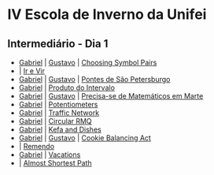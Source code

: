 # IV Escola de Inverno da Unifei

## Intermediário - Dia 1
- [Gabriel](50BGabriel.cpp) | [Gustavo](50BGustavo.cpp) | [Choosing Symbol Pairs](http://codeforces.com/problemset/problem/50/B)
- | [Ir e Vir](https://www.urionlinejudge.com.br/judge/pt/problems/view/1128)
- [Gabriel](1203Gabriel.cpp) | [Gustavo](1203Gustavo.cpp) | [Pontes de São Petersburgo](https://www.urionlinejudge.com.br/judge/pt/problems/view/1203)
- [Gabriel](1301Gabriel.cpp) | [Produto do Intervalo](https://www.urionlinejudge.com.br/judge/pt/problems/view/1301)
- [Gabriel](1804Gabriel.cpp) | [Gustavo](1804Gustavo.cpp) | [Precisa-se de Matemáticos em Marte](https://www.urionlinejudge.com.br/judge/pt/problems/view/1804)
- [Gabriel](12086Gabriel.cpp) | [Potentiometers](https://uva.onlinejudge.org/index.php?option=onlinejudge&page=show_problem&problem=3238)
- [Gabriel](TRAFFICN-Gabriel.cpp) | [Traffic Network](http://www.spoj.com/problems/TRAFFICN/)
- [Gabriel](52CGabriel.cpp) | [Circular RMQ](http://codeforces.com/problemset/problem/52/C)
- [Gabriel](580DGabriel.cpp) | [Kefa and Dishes](http://codeforces.com/problemset/problem/580/D)
- [Gabriel](7312Gabriel.cpp) | [Gustavo](7312Gustavo.cpp) | [Cookie Balancing Act](https://icpcarchive.ecs.baylor.edu/index.php?option=onlinejudge&page=show_problem&problem=5334)
- | [Remendo](https://www.urionlinejudge.com.br/judge/pt/problems/view/1475)
- [Gabriel](698A.cpp) | [Vacations](http://codeforces.com/problemset/problem/698/A)
- | [Almost Shortest Path](http://www.spoj.com/problems/SAMER08A/)

